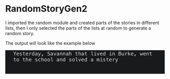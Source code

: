 # RandomStoryGen2
 I imported the random module and created parts of the stories in different lists, then I only selected the parts of the lists at random to generate a random story.
 
The output will look like the example below

<img src="IMG_0436.jpg">
